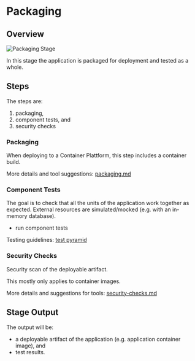 # Packaging

## Overview

![Packaging Stage](images/packaging.svg)

In this stage the application is packaged for deployment and tested as a whole.

## Steps

The steps are:

1. packaging,
2. component tests, and
3. security checks

### Packaging

When deploying to a Container Plattform, this step includes a container build.

More details and tool suggestions: [packaging.md](packaging.md)

### Component Tests

The goal is to check that all the units of the application work together as expected. External resources are simulated/mocked (e.g. with an in-memory database).

* run component tests

Testing guidelines: [test pyramid](../../best-practices.md#testing)

### Security Checks

Security scan of the deployable artifact.

This mostly only applies to container images.

More details and suggestions for tools: [security-checks.md](security-checks.md)

## Stage Output

The output will be:

* a deployable artifact of the application (e.g. application container image), and
* test results.
